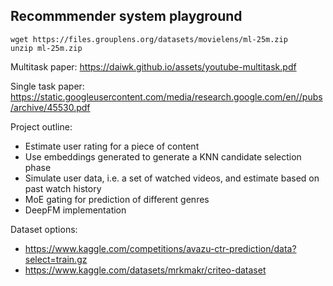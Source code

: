 ## Recommmender system playground

```
wget https://files.grouplens.org/datasets/movielens/ml-25m.zip
unzip ml-25m.zip
```

Multitask paper:
https://daiwk.github.io/assets/youtube-multitask.pdf

Single task paper:
https://static.googleusercontent.com/media/research.google.com/en//pubs/archive/45530.pdf

Project outline:

- Estimate user rating for a piece of content
- Use embeddings generated to generate a KNN candidate selection phase
- Simulate user data, i.e. a set of watched videos, and estimate based on past watch history
- MoE gating for prediction of different genres
- DeepFM implementation

Dataset options:
- https://www.kaggle.com/competitions/avazu-ctr-prediction/data?select=train.gz
- https://www.kaggle.com/datasets/mrkmakr/criteo-dataset